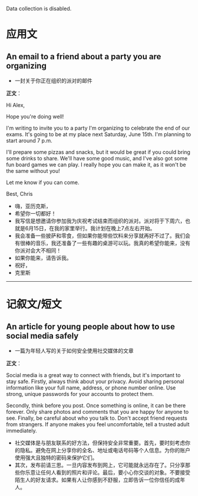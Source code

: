 Data collection is disabled.
# 应用文

## An email to a friend about a party you are organizing
- 一封关于你正在组织的派对的邮件

**正文**：

Hi Alex,

Hope you're doing well!

I'm writing to invite you to a party I'm organizing to celebrate the end of our exams. It's going to be at my place next Saturday, June 15th. I'm planning to start around 7 p.m.

I'll prepare some pizzas and snacks, but it would be great if you could bring some drinks to share. We'll have some good music, and I've also got some fun board games we can play. I really hope you can make it, as it won't be the same without you!

Let me know if you can come.

Best,
Chris

- 嗨，亚历克斯，
- 希望你一切都好！
- 我写信是想邀请你参加我为庆祝考试结束而组织的派对。派对将于下周六，也就是6月15日，在我的家里举行。我计划在晚上7点左右开始。
- 我会准备一些披萨和零食，但如果你能带些饮料来分享就再好不过了。我们会有很棒的音乐，我还准备了一些有趣的桌游可以玩。我真的希望你能来，没有你派对会大不相同！
- 如果你能来，请告诉我。
- 祝好，
- 克里斯

---

# 记叙文/短文

## An article for young people about how to use social media safely
- 一篇为年轻人写的关于如何安全使用社交媒体的文章

**正文**：

Social media is a great way to connect with friends, but it's important to stay safe. Firstly, always think about your privacy. Avoid sharing personal information like your full name, address, or phone number online. Use strong, unique passwords for your accounts to protect them.

Secondly, think before you post. Once something is online, it can be there forever. Only share photos and comments that you are happy for anyone to see. Finally, be careful about who you talk to. Don't accept friend requests from strangers. If anyone makes you feel uncomfortable, tell a trusted adult immediately.

- 社交媒体是与朋友联系的好方法，但保持安全非常重要。首先，要时刻考虑你的隐私。避免在网上分享你的全名、地址或电话号码等个人信息。为你的账户使用强大且独特的密码来保护它们。
- 其次，发布前请三思。一旦内容发布到网上，它可能就永远存在了。只分享那些你乐意让任何人看到的照片和评论。最后，要小心你交谈的对象。不要接受陌生人的好友请求。如果有人让你感到不舒服，立即告诉一位你信任的成年人。
